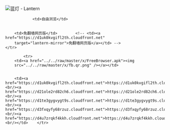

<img src="../../raw/master/x/8e0a2b81.c82003be.LanternYellow2.png" alt="蓝灯 - Lantern"/>
<table>
    <tr>
                
                <td>自由浏览</td>
        
        
        <td>免翻墙网页版</td>        <!-- <td><a href="https://d1uk0kvgifl2th.cloudfront.net"
        target="lantern-mirror">免翻墙网页版</a></td> -->
    </tr>
    
            <tr>
        <td><a href="../../raw/master/x/FreeBrowser.apk"><img
        src="../../raw/master/x/fb.qr.png" /></a></td>

        
        <td><a href="https://d1uk0kvgifl2th.cloudfront.net">https://d1uk0kvgifl2th.cloudfront.net</a><br/><a href="https://d21ole2rd82ch6.cloudfront.net">https://d21ole2rd82ch6.cloudfront.net</a><br/><a href="https://d1te3gygvygt9s.cloudfront.net">https://d1te3gygvygt9s.cloudfront.net</a><br/><a href="https://d3fxqyfy68rzuz.cloudfront.net">https://d3fxqyfy68rzuz.cloudfront.net</a><br/><a href="https://d4u7zrqkf4kkh.cloudfront.net">https://d4u7zrqkf4kkh.cloudfront.net</a><br/></td>    </tr>
</table>
